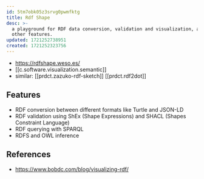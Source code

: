 ```yaml
---
id: 5tm7obk05z3srvg0pwmfktg
title: Rdf Shape
desc: >-
  a playground for RDF data conversion, validation and visualization, among
  other features.
updated: 1721252738951
created: 1721252323756
---
```


- https://rdfshape.weso.es/
- [[c.software.visualization.semantic]]
- similar: [[prdct.zazuko-rdf-sketch]] [[prdct.rdf2dot]]

## Features

- RDF conversion between different formats like Turtle and JSON-LD
- RDF validation using ShEx (Shape Expressions) and SHACL (Shapes Constraint Language)
- RDF querying with SPARQL
- RDFS and OWL inference


## References

- https://www.bobdc.com/blog/visualizing-rdf/